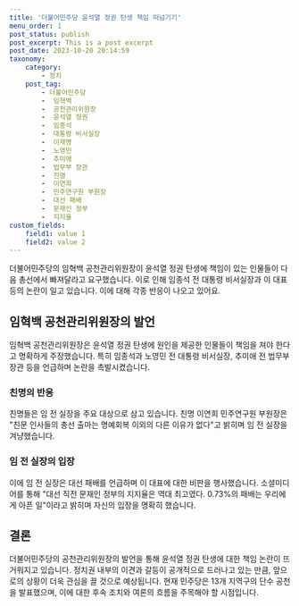 ```yaml
---
title: '더불어민주당 윤석열 정권 탄생 책임 떠넘기기'
menu_order: 1
post_status: publish
post_excerpt: This is a post excerpt
post_date: 2023-10-20 20:14:59
taxonomy:
    category:
        - 정치
    post_tag:
        - 더불어민주당
        -  임혁백
        -  공천관리위원장
        -  윤석열 정권
        -  임종석
        -  대통령 비서실장
        -  이재명
        -  노영민
        -  추미애
        -  법무부 장관
        -  친명
        -  이연희
        -  민주연구원 부원장
        -  대선 패배
        -  문재인 정부
        -  지지율
custom_fields:
    field1: value 1
    field2: value 2
---
```



더불어민주당의 임혁백 공천관리위원장이 윤석열 정권 탄생에 책임이 있는 인물들이 다음 총선에서 빠져달라고 요구했습니다. 이로 인해 임종석 전 대통령 비서실장과 이 대표 등의 논란이 일고 있습니다. 이에 대해 각종 반응이 나오고 있어요.

## 임혁백 공천관리위원장의 발언
임혁백 공천관리위원장은 윤석열 정권 탄생에 원인을 제공한 인물들이 책임을 져야 한다고 명확하게 주장했습니다. 특히 임종석과 노영민 전 대통령 비서실장, 추미애 전 법무부 장관 등을 언급하며 논란을 촉발시켰습니다.

### 친명의 반응
친명들은 임 전 실장을 주요 대상으로 삼고 있습니다. 친명 이연희 민주연구원 부원장은 "친문 인사들의 총선 출마는 명예회복 이외의 다른 이유가 없다"고 밝히며 임 전 실장을 겨냥했습니다.

### 임 전 실장의 입장
이에 임 전 실장은 대선 패배를 언급하며 이 대표에 대한 비판을 행사했습니다. 소셜미디어를 통해 "대선 직전 문재인 정부의 지지율은 역대 최고였다. 0.73%의 패배는 우리에게 아픈 일"이라고 밝히며 자신의 입장을 명확히 했습니다.

## 결론
더불어민주당의 공천관리위원장의 발언을 통해 윤석열 정권 탄생에 대한 책임 논란이 뜨거워지고 있습니다. 정치권 내부의 이견과 갈등이 공개적으로 드러나고 있는 만큼, 앞으로의 상황이 더욱 관심을 끌 것으로 예상됩니다. 현재 민주당은 13개 지역구의 단수 공천을 발표했으며, 이에 대한 후속 조치와 여론의 흐름을 주목해야 할 시점입니다.
